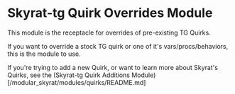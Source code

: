 # Skyrat-tg Quirk Overrides Module

This module is the receptacle for overrides of pre-existing TG Quirks.

If you want to override a stock TG quirk or one of it's vars/procs/behaviors, this is the module to use.

If you're trying to add a new Quirk, or want to learn more about Skyrat's Quirks, see the (Skyrat-tg Quirk Additions Module)[/modular_skyrat/modules/quirks/README.md]
